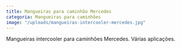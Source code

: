 ```yaml
---
title: Mangueiras para caminhão Mercedes
categoria: Mangueiras para caminhões
image: "/uploads/mangueiras-intercooler-mercedes.jpg"
---
```


Mangueiras intercooler para caminhões Mercedes. Várias aplicações.